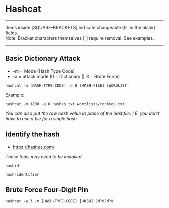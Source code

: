 # Hashcat

*********************************************************************************
Items inside [SQUARE-BRACKETS] indicate changeable (fill in the blank) fields.  
Note: Bracket characters themselves [ ] require removal. See examples.
*********************************************************************************

## Basic Dictionary Attack
* -m = Mode (Hash Type Code)
* -a = attack mode (0 = Dictionary || 3 = Brute Force)
```
hashcat -m [HASH-TYPE-CODE] -a 0 [HASH-FILE] [WORDLIST]
```
Example:
```
hashcat -m 1800 -a 0 hashes.txt wordlists/rockyou.txt
```
*You can also put the raw hash value in place of the hashfile; I.E. you don't have to use a file for a single hash*

## Identify the hash 

* https://hashes.com/

*These tools may need to be installed*
```
hashid
```
```
hash-identifier
```

## Brute Force Four-Digit Pin

```
hashcat -a 3 -m [HASH-TYPE-CODE] [HASH] ?d?d?d?d
```
